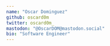 ```yaml
---
name: "Oscar Dominguez"
github: oscard0m
twitter: oscard0m_
mastodon: "@OscarDOM@mastodon.social"
bio: "Software Engineer"
---
```

